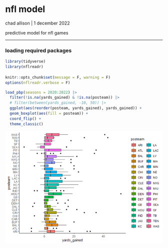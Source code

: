 nfl model
================
chad allison \| 1 december 2022

predictive model for nfl games

------------------------------------------------------------------------

### loading required packages

``` r
library(tidyverse)
library(nflreadr)

knitr::opts_chunk$set(message = F, warning = F)
options(nflreadr.verbose = F)
```

``` r
load_pbp(seasons = 2020:2022) |>
  filter(!is.na(yards_gained) & !is.na(posteam)) |>
  # filter(between(yards_gained, -10, 50)) |>
  ggplot(aes(reorder(posteam, yards_gained), yards_gained)) +
  geom_boxplot(aes(fill = posteam)) +
  coord_flip() +
  theme_classic()
```

![](nfl_model_files/figure-gfm/unnamed-chunk-2-1.png)<!-- -->
